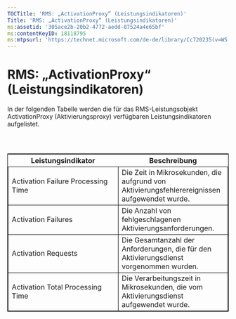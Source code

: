 ```yaml
---
TOCTitle: 'RMS: „ActivationProxy“ (Leistungsindikatoren)'
Title: 'RMS: „ActivationProxy“ (Leistungsindikatoren)'
ms:assetid: '305ace2b-20b2-4772-aedd-07524a4e65bf'
ms:contentKeyID: 18118795
ms:mtpsurl: 'https://technet.microsoft.com/de-de/library/Cc720235(v=WS.10)'
---
```


RMS: „ActivationProxy“ (Leistungsindikatoren)
=============================================

In der folgenden Tabelle werden die für das RMS-Leistungsobjekt ActivationProxy (Aktivierungsproxy) verfügbaren Leistungsindikatoren aufgelistet.

###  

 
<table style="border:1px solid black;">
<colgroup>
<col width="50%" />
<col width="50%" />
</colgroup>
<thead>
<tr class="header">
<th>Leistungsindikator</th>
<th>Beschreibung</th>
</tr>
</thead>
<tbody>
<tr class="odd">
<td style="border:1px solid black;">Activation Failure Processing Time</td>
<td style="border:1px solid black;">Die Zeit in Mikrosekunden, die aufgrund von Aktivierungsfehlerereignissen aufgewendet wurde.</td>
</tr>
<tr class="even">
<td style="border:1px solid black;">Activation Failures</td>
<td style="border:1px solid black;">Die Anzahl von fehlgeschlagenen Aktivierungsanforderungen.</td>
</tr>
<tr class="odd">
<td style="border:1px solid black;">Activation Requests</td>
<td style="border:1px solid black;">Die Gesamtanzahl der Anforderungen, die für den Aktivierungsdienst vorgenommen wurden.</td>
</tr>
<tr class="even">
<td style="border:1px solid black;">Activation Total Processing Time</td>
<td style="border:1px solid black;">Die Verarbeitungszeit in Mikrosekunden, die vom Aktivierungsdienst aufgewendet wurde.</td>
</tr>
</tbody>
</table>
